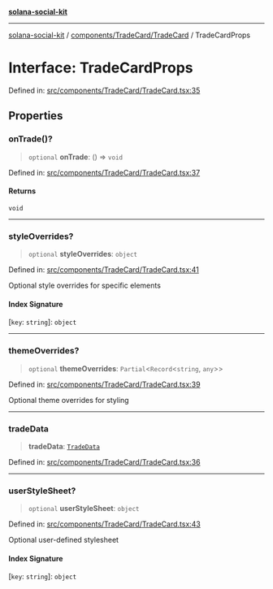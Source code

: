 [**solana-social-kit**](../../../../README.md)

***

[solana-social-kit](../../../../README.md) / [components/TradeCard/TradeCard](../README.md) / TradeCardProps

# Interface: TradeCardProps

Defined in: [src/components/TradeCard/TradeCard.tsx:35](https://github.com/SendArcade/solana-social-starter/blob/03568260ca96ed63f77049843c721de1cb011893/src/components/TradeCard/TradeCard.tsx#L35)

## Properties

### onTrade()?

> `optional` **onTrade**: () => `void`

Defined in: [src/components/TradeCard/TradeCard.tsx:37](https://github.com/SendArcade/solana-social-starter/blob/03568260ca96ed63f77049843c721de1cb011893/src/components/TradeCard/TradeCard.tsx#L37)

#### Returns

`void`

***

### styleOverrides?

> `optional` **styleOverrides**: `object`

Defined in: [src/components/TradeCard/TradeCard.tsx:41](https://github.com/SendArcade/solana-social-starter/blob/03568260ca96ed63f77049843c721de1cb011893/src/components/TradeCard/TradeCard.tsx#L41)

Optional style overrides for specific elements

#### Index Signature

\[`key`: `string`\]: `object`

***

### themeOverrides?

> `optional` **themeOverrides**: `Partial`\<`Record`\<`string`, `any`\>\>

Defined in: [src/components/TradeCard/TradeCard.tsx:39](https://github.com/SendArcade/solana-social-starter/blob/03568260ca96ed63f77049843c721de1cb011893/src/components/TradeCard/TradeCard.tsx#L39)

Optional theme overrides for styling

***

### tradeData

> **tradeData**: [`TradeData`](TradeData.md)

Defined in: [src/components/TradeCard/TradeCard.tsx:36](https://github.com/SendArcade/solana-social-starter/blob/03568260ca96ed63f77049843c721de1cb011893/src/components/TradeCard/TradeCard.tsx#L36)

***

### userStyleSheet?

> `optional` **userStyleSheet**: `object`

Defined in: [src/components/TradeCard/TradeCard.tsx:43](https://github.com/SendArcade/solana-social-starter/blob/03568260ca96ed63f77049843c721de1cb011893/src/components/TradeCard/TradeCard.tsx#L43)

Optional user-defined stylesheet

#### Index Signature

\[`key`: `string`\]: `object`
